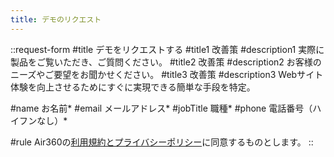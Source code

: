 ```yaml
---
title: デモのリクエスト
---
```


::request-form
#title
デモをリクエストする
#title1
改善策
#description1
実際に製品をご覧いただき、ご質問ください。
#title2
改善策
#description2
お客様のニーズやご要望をお聞かせください。
#title3
改善策
#description3
Webサイト体験を向上させるためにすぐに実現できる簡単な手段を特定。

#name
お名前*
#email
メールアドレス*
#jobTitle
職種*
#phone
電話番号（ハイフンなし）*

#rule
Air360の<span class="text-primary-600 hover:underline">[利用規約とプライバシーポリシー](/privacy-policy)</span>に同意するものとします。
::